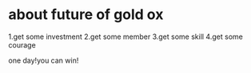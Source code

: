 # about future of gold ox
1.get some investment
2.get some member
3.get some skill
4.get some courage

one day!you can win!
